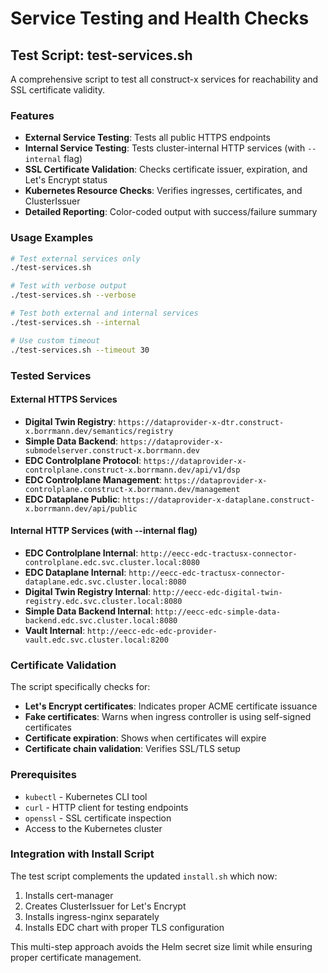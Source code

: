 # Service Testing and Health Checks

## Test Script: test-services.sh

A comprehensive script to test all construct-x services for reachability and SSL certificate validity.

### Features
- **External Service Testing**: Tests all public HTTPS endpoints
- **Internal Service Testing**: Tests cluster-internal HTTP services (with `--internal` flag)
- **SSL Certificate Validation**: Checks certificate issuer, expiration, and Let's Encrypt status
- **Kubernetes Resource Checks**: Verifies ingresses, certificates, and ClusterIssuer
- **Detailed Reporting**: Color-coded output with success/failure summary

### Usage Examples
```bash
# Test external services only
./test-services.sh

# Test with verbose output
./test-services.sh --verbose

# Test both external and internal services
./test-services.sh --internal

# Use custom timeout
./test-services.sh --timeout 30
```

### Tested Services

#### External HTTPS Services
- **Digital Twin Registry**: `https://dataprovider-x-dtr.construct-x.borrmann.dev/semantics/registry`
- **Simple Data Backend**: `https://dataprovider-x-submodelserver.construct-x.borrmann.dev`
- **EDC Controlplane Protocol**: `https://dataprovider-x-controlplane.construct-x.borrmann.dev/api/v1/dsp`
- **EDC Controlplane Management**: `https://dataprovider-x-controlplane.construct-x.borrmann.dev/management`
- **EDC Dataplane Public**: `https://dataprovider-x-dataplane.construct-x.borrmann.dev/api/public`

#### Internal HTTP Services (with --internal flag)
- **EDC Controlplane Internal**: `http://eecc-edc-tractusx-connector-controlplane.edc.svc.cluster.local:8080`
- **EDC Dataplane Internal**: `http://eecc-edc-tractusx-connector-dataplane.edc.svc.cluster.local:8080`
- **Digital Twin Registry Internal**: `http://eecc-edc-digital-twin-registry.edc.svc.cluster.local:8080`
- **Simple Data Backend Internal**: `http://eecc-edc-simple-data-backend.edc.svc.cluster.local:8080`
- **Vault Internal**: `http://eecc-edc-edc-provider-vault.edc.svc.cluster.local:8200`

### Certificate Validation
The script specifically checks for:
- **Let's Encrypt certificates**: Indicates proper ACME certificate issuance
- **Fake certificates**: Warns when ingress controller is using self-signed certificates
- **Certificate expiration**: Shows when certificates will expire
- **Certificate chain validation**: Verifies SSL/TLS setup

### Prerequisites
- `kubectl` - Kubernetes CLI tool
- `curl` - HTTP client for testing endpoints
- `openssl` - SSL certificate inspection
- Access to the Kubernetes cluster

### Integration with Install Script
The test script complements the updated `install.sh` which now:
1. Installs cert-manager
2. Creates ClusterIssuer for Let's Encrypt
3. Installs ingress-nginx separately
4. Installs EDC chart with proper TLS configuration

This multi-step approach avoids the Helm secret size limit while ensuring proper certificate management.
